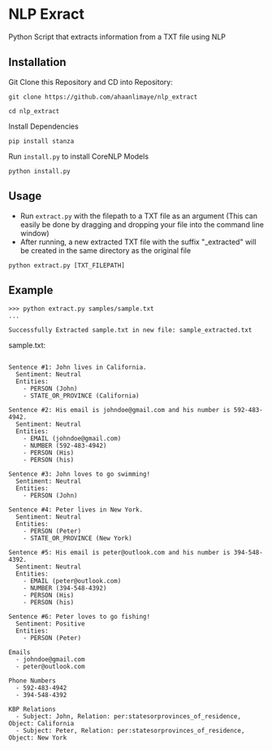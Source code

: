 # NLP Exract
Python Script that extracts information from a TXT file using NLP

## Installation
Git Clone this Repository and CD into Repository:
```
git clone https://github.com/ahaanlimaye/nlp_extract
```
```
cd nlp_extract
```
Install Dependencies
```
pip install stanza
```
Run `install.py` to install CoreNLP Models
```
python install.py
```

## Usage
- Run `extract.py` with the filepath to a TXT file as an argument (This can easily be done by dragging and dropping your file into the command line window)
- After running, a new extracted TXT file with the suffix "_extracted" will be created in the same directory as the original file
```
python extract.py [TXT_FILEPATH]
```

## Example
```
>>> python extract.py samples/sample.txt
...

Successfully Extracted sample.txt in new file: sample_extracted.txt
```
sample.txt:
```
  
Sentence #1: John lives in California.
  Sentiment: Neutral
  Entities:
    - PERSON (John)
    - STATE_OR_PROVINCE (California)

Sentence #2: His email is johndoe@gmail.com and his number is 592-483-4942.
  Sentiment: Neutral
  Entities:
    - EMAIL (johndoe@gmail.com)
    - NUMBER (592-483-4942)
    - PERSON (His)
    - PERSON (his)

Sentence #3: John loves to go swimming!
  Sentiment: Neutral
  Entities:
    - PERSON (John)

Sentence #4: Peter lives in New York.
  Sentiment: Neutral
  Entities:
    - PERSON (Peter)
    - STATE_OR_PROVINCE (New York)

Sentence #5: His email is peter@outlook.com and his number is 394-548-4392.
  Sentiment: Neutral
  Entities:
    - EMAIL (peter@outlook.com)
    - NUMBER (394-548-4392)
    - PERSON (His)
    - PERSON (his)

Sentence #6: Peter loves to go fishing!
  Sentiment: Positive
  Entities:
    - PERSON (Peter)

Emails
  - johndoe@gmail.com
  - peter@outlook.com

Phone Numbers
  - 592-483-4942
  - 394-548-4392

KBP Relations
  - Subject: John, Relation: per:statesorprovinces_of_residence, Object: California
  - Subject: Peter, Relation: per:statesorprovinces_of_residence, Object: New York
```
